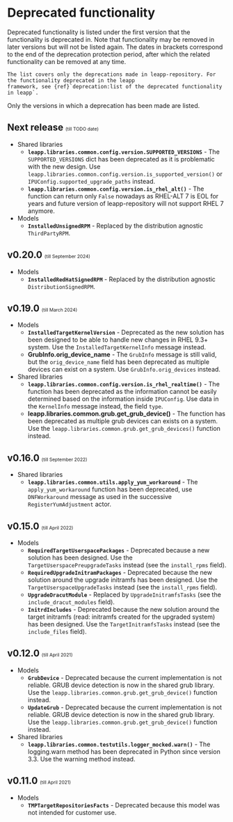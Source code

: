 # Deprecated functionality
Deprecated functionality is listed under the first version that the functionality
is deprecated in. Note that functionality may be removed in later versions
but will not be listed again.
The dates in brackets correspond to the end of the deprecation protection period,
after which the related functionality can be removed at any time.

```{note}
The list covers only the deprecations made in leapp-repository. For the functionality deprecated in the leapp
framework, see {ref}`deprecation:list of the deprecated functionality in leapp`.
```

Only the versions in which a deprecation has been made are listed.

## Next release <span style="font-size:0.5em; font-weight:normal">(till TODO date)</span>

- Shared libraries
  - **`leapp.libraries.common.config.version.SUPPORTED_VERSIONS`** - The `SUPPORTED_VERSIONS` dict has been deprecated as it is problematic with the new design. Use `leapp.libraries.common.config.version.is_supported_version()` or `IPUConfig.supported_upgrade_paths` instead.
  - **`leapp.libraries.common.config.version.is_rhel_alt()`** - The function can return only `False` nowadays as RHEL-ALT 7 is EOL for years and future version of leapp-repository will not support RHEL 7 anymore.
- Models
  - **`InstalledUnsignedRPM`** - Replaced by the distribution agnostic `ThirdPartyRPM`.

## v0.20.0 <span style="font-size:0.5em; font-weight:normal">(till September 2024)</span>
- Models
  - **`InstalledRedHatSignedRPM`** - Replaced by the distribution agnostic `DistributionSignedRPM`.

## v0.19.0 <span style="font-size:0.5em; font-weight:normal">(till March 2024)</span>
- Models
  - **`InstalledTargetKernelVersion`** - Deprecated as the new solution has been designed to be able to handle new changes in RHEL 9.3+ system. Use the `InstalledTargetKernelInfo` message instead.
  - **GrubInfo.orig_device_name** - The `GrubInfo` message is still valid, but the `orig_device_name` field has been deprecated as multiple devices can exist on a system. Use `GrubInfo.orig_devices` instead.
- Shared libraries
  - **`leapp.libraries.common.config.version.is_rhel_realtime()`** - The function has been deprecated as the information cannot be easily determined based on the information inside `IPUConfig`. Use data in the `KernelInfo` message instead, the field `type`.
  - **leapp.libraries.common.grub.get_grub_device()** - The function has been deprecated as multiple grub devices can exists on a system. Use the `leapp.libraries.common.grub.get_grub_devices()` function instead.

## v0.16.0 <span style="font-size:0.5em; font-weight:normal">(till September 2022)</span>
- Shared libraries
    - **`leapp.libraries.common.utils.apply_yum_workaround`** - The `apply_yum_workaround` function has been deprecated, use `DNFWorkaround` message as used in the successive `RegisterYumAdjustment` actor.

## v0.15.0 <span style="font-size:0.5em; font-weight:normal">(till April 2022)</span>
- Models
  - **`RequiredTargetUserspacePackages`** - Deprecated because a new solution has been designed. Use the `TargetUserspacePreupgradeTasks` instead (see the `install_rpms` field).
  - **`RequiredUpgradeInitramPackages`** - Deprecated because the new solution around the upgrade initramfs has been designed. Use the `TargetUserspaceUpgradeTasks` instead (see the `install_rpms` field).
  - **`UpgradeDracutModule`** - Replaced by `UpgradeInitramfsTasks` (see the `include_dracut_modules` field).
  - **`InitrdIncludes`** - Deprecated because the new solution around the target initramfs (read: initramfs created for the upgraded system) has been designed. Use the `TargetInitramfsTasks` instead (see the `include_files` field).

## v0.12.0  <span style="font-size:0.5em; font-weight:normal">(till April  2021)</span>
- Models
   - **`GrubDevice`** - Deprecated because the current implementation is not reliable. GRUB device detection is now in the shared grub library. Use the `leapp.libraries.common.grub.get_grub_device()` function instead.
   - **`UpdateGrub`** - Deprecated because the current implementation is not reliable. GRUB device detection is now in the shared grub library. Use the `leapp.libraries.common.grub.get_grub_device()` function instead.
- Shared libraries
   - **`leapp.libraries.common.testutils.logger_mocked.warn()`** - The logging.warn method has been deprecated in Python since version  3.3. Use the warning method instead.

## v0.11.0 <span style="font-size:0.5em; font-weight:normal">(till April  2021)</span>
- Models
   - **`TMPTargetRepositoriesFacts`** - Deprecated because this model was not intended for customer use.



